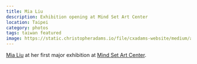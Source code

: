 ```yaml
---
title: Mia Liu
description: Exhibition opening at Mind Set Art Center
location: Taipei
category: photos
tags: taiwan featured
image: https://static.christopheradams.io/file/cxadams-website/medium/albums/2019/20190720-1806_Taipei_MindSet/20190720-1806_Taipei_MindSet_L1005626-0.jpg
---
```


[Mia Liu] at her first major exhibition at [Mind Set Art Center].

[Mia Liu]: https://mialiustudio.com/
[Mind Set Art Center]: http://www.art-msac.com/
